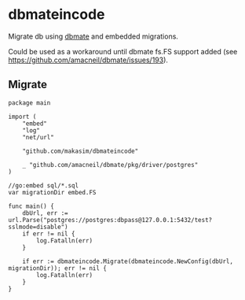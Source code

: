 # dbmateincode

Migrate db using [dbmate](https://github.com/amacneil/dbmate) and embedded migrations.

Could be used as a workaround until dbmate fs.FS support added (see https://github.com/amacneil/dbmate/issues/193).

## Migrate

```golang
package main

import (
	"embed"
	"log"
	"net/url"

	"github.com/makasim/dbmateincode"

	_ "github.com/amacneil/dbmate/pkg/driver/postgres"
)

//go:embed sql/*.sql
var migrationDir embed.FS

func main() {
	dbUrl, err := url.Parse("postgres://postgres:dbpass@127.0.0.1:5432/test?sslmode=disable")
	if err != nil {
		log.Fatalln(err)
	}

	if err := dbmateincode.Migrate(dbmateincode.NewConfig(dbUrl, migrationDir)); err != nil {
		log.Fatalln(err)
	}
}
```